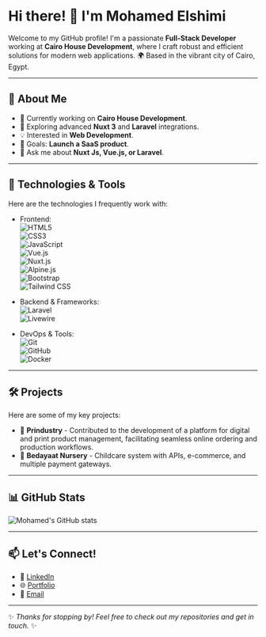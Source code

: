 # Hi there! 👋 I'm Mohamed Elshimi

Welcome to my GitHub profile! I'm a passionate **Full-Stack Developer** working at **Cairo House Development**, where I craft robust and efficient solutions for modern web applications. 🌍 Based in the vibrant city of Cairo, Egypt.

---

## 🌟 About Me
- 🔭 Currently working on **Cairo House Development**.
- 🌱 Exploring advanced **Nuxt 3** and **Laravel** integrations.
- 💡 Interested in **Web Development**.
- 🎯 Goals: **Launch a SaaS product**.
- 💬 Ask me about **Nuxt Js, Vue.js, or Laravel**.

---

## 🚀 Technologies & Tools
Here are the technologies I frequently work with:
- Frontend:  
  ![HTML5](https://img.shields.io/badge/-HTML5-E34F26?style=flat-square&logo=html5&logoColor=white)  
  ![CSS3](https://img.shields.io/badge/-CSS3-1572B6?style=flat-square&logo=css3&logoColor=white)  
  ![JavaScript](https://img.shields.io/badge/-JavaScript-F7DF1E?style=flat-square&logo=javascript&logoColor=black)  
  ![Vue.js](https://img.shields.io/badge/-Vue.js-4FC08D?style=flat-square&logo=vue.js&logoColor=white)  
  ![Nuxt.js](https://img.shields.io/badge/-Nuxt.js-00DC82?style=flat-square&logo=nuxt.js&logoColor=white)  
  ![Alpine.js](https://img.shields.io/badge/-Alpine.js-8BC0D0?style=flat-square&logo=alpine.js&logoColor=black)  
  ![Bootstrap](https://img.shields.io/badge/-Bootstrap-7952B3?style=flat-square&logo=bootstrap&logoColor=white)  
  ![Tailwind CSS](https://img.shields.io/badge/-Tailwind%20CSS-38B2AC?style=flat-square&logo=tailwind-css&logoColor=white)

- Backend & Frameworks:  
  ![Laravel](https://img.shields.io/badge/-Laravel-FF2D20?style=flat-square&logo=laravel&logoColor=white)  
  ![Livewire](https://img.shields.io/badge/-Livewire-4B275F?style=flat-square)

- DevOps & Tools:  
  ![Git](https://img.shields.io/badge/-Git-F05032?style=flat-square&logo=git&logoColor=white)  
  ![GitHub](https://img.shields.io/badge/-GitHub-181717?style=flat-square&logo=github)  
  ![Docker](https://img.shields.io/badge/-Docker-2496ED?style=flat-square&logo=docker&logoColor=white)

---

## 🛠️ Projects
Here are some of my key projects:
- 🔐 **Prindustry** - Contributed to the development of a platform for digital and print product management, facilitating seamless online ordering and production workflows.
- 🌟 **Bedayaat Nursery** - Childcare system with APIs, e-commerce, and multiple payment gateways.

---

## 📊 GitHub Stats
![Mohamed's GitHub stats](https://github-readme-stats.vercel.app/api?username=YourUsername&show_icons=true&theme=radical)

---

## 📫 Let's Connect!
- 💼 [LinkedIn](https://www.linkedin.com/in/your-profile)
- 🌐 [Portfolio](https://your-portfolio.com)
- 📧 [Email](mailto:your-email@example.com)

---

✨ _Thanks for stopping by! Feel free to check out my repositories and get in touch._ ✨
